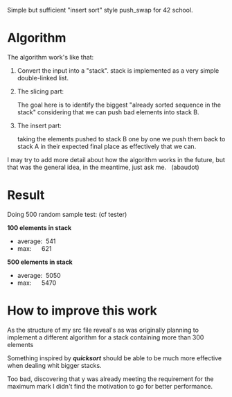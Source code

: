 Simple but sufficient "insert sort" style push_swap for 42 school.

# Algorithm

The algorithm work's like that:

1) Convert the input into a "stack". stack is implemented as a very simple double-linked list.

2) The slicing part:
  
    
    The goal here is to identify the biggest "already sorted sequence in the stack" considering that we can push bad elements into stack B.


3) The insert part:
  
    taking the elements pushed to stack B one by one we push them back to stack A in their expected final place as effectively that we can.
    
    
    
 I may try to add more detail about how the algorithm works in the future, but that was the general idea, in the meantime, just ask me.
  (abaudot)

# Result

Doing 500 random sample test: (cf tester)


**100 elements in stack**
- average:  541
- max:      621

**500 elements in stack**
- average:  5050
- max:      5470

# How to improve this work

As the structure of my src file reveal's as was originally planning to implement a different algorithm for a stack containing more than 300 elements

Something inspired by _**quicksort**_ should be able to be much more effective when dealing whit bigger stacks.

Too bad, discovering that y was already meeting the requirement for the maximum mark I didn't find the motivation to go for better performance.
